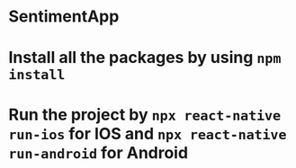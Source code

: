 # SentimentApp
# Install all the packages by using `npm install`
# Run the project by `npx react-native run-ios` for IOS and `npx react-native run-android` for Android

